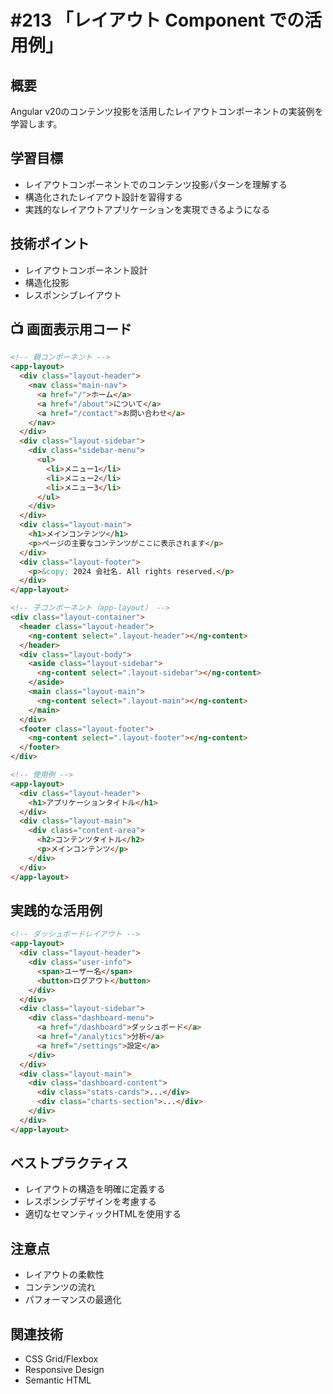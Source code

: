 # #213 「レイアウト Component での活用例」

## 概要
Angular v20のコンテンツ投影を活用したレイアウトコンポーネントの実装例を学習します。

## 学習目標
- レイアウトコンポーネントでのコンテンツ投影パターンを理解する
- 構造化されたレイアウト設計を習得する
- 実践的なレイアウトアプリケーションを実現できるようになる

## 技術ポイント
- レイアウトコンポーネント設計
- 構造化投影
- レスポンシブレイアウト

## 📺 画面表示用コード

```html
<!-- 親コンポーネント -->
<app-layout>
  <div class="layout-header">
    <nav class="main-nav">
      <a href="/">ホーム</a>
      <a href="/about">について</a>
      <a href="/contact">お問い合わせ</a>
    </nav>
  </div>
  <div class="layout-sidebar">
    <div class="sidebar-menu">
      <ul>
        <li>メニュー1</li>
        <li>メニュー2</li>
        <li>メニュー3</li>
      </ul>
    </div>
  </div>
  <div class="layout-main">
    <h1>メインコンテンツ</h1>
    <p>ページの主要なコンテンツがここに表示されます</p>
  </div>
  <div class="layout-footer">
    <p>&copy; 2024 会社名. All rights reserved.</p>
  </div>
</app-layout>
```

```html
<!-- 子コンポーネント（app-layout） -->
<div class="layout-container">
  <header class="layout-header">
    <ng-content select=".layout-header"></ng-content>
  </header>
  <div class="layout-body">
    <aside class="layout-sidebar">
      <ng-content select=".layout-sidebar"></ng-content>
    </aside>
    <main class="layout-main">
      <ng-content select=".layout-main"></ng-content>
    </main>
  </div>
  <footer class="layout-footer">
    <ng-content select=".layout-footer"></ng-content>
  </footer>
</div>
```

```html
<!-- 使用例 -->
<app-layout>
  <div class="layout-header">
    <h1>アプリケーションタイトル</h1>
  </div>
  <div class="layout-main">
    <div class="content-area">
      <h2>コンテンツタイトル</h2>
      <p>メインコンテンツ</p>
    </div>
  </div>
</app-layout>
```

## 実践的な活用例

```html
<!-- ダッシュボードレイアウト -->
<app-layout>
  <div class="layout-header">
    <div class="user-info">
      <span>ユーザー名</span>
      <button>ログアウト</button>
    </div>
  </div>
  <div class="layout-sidebar">
    <div class="dashboard-menu">
      <a href="/dashboard">ダッシュボード</a>
      <a href="/analytics">分析</a>
      <a href="/settings">設定</a>
    </div>
  </div>
  <div class="layout-main">
    <div class="dashboard-content">
      <div class="stats-cards">...</div>
      <div class="charts-section">...</div>
    </div>
  </div>
</app-layout>
```

## ベストプラクティス
- レイアウトの構造を明確に定義する
- レスポンシブデザインを考慮する
- 適切なセマンティックHTMLを使用する

## 注意点
- レイアウトの柔軟性
- コンテンツの流れ
- パフォーマンスの最適化

## 関連技術
- CSS Grid/Flexbox
- Responsive Design
- Semantic HTML
